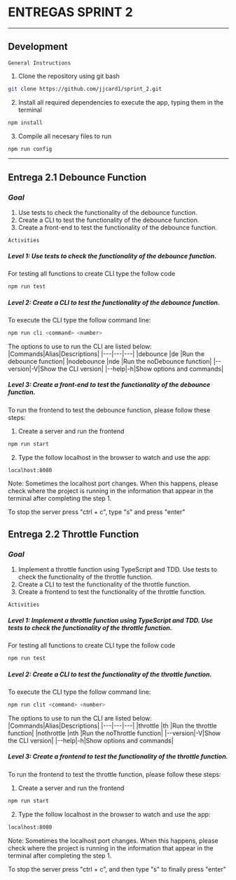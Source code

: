 # ENTREGAS SPRINT 2
---

## Development
`General Instructions`
1. Clone the repository using git bash
```sh
git clone https://github.com/jjcard1/sprint_2.git
```
2. Install all required dependencies to execute the app, typing them in the terminal
```sh
npm install
```
3. Compile all necesary files to run
```sh
npm run config
```

----


## Entrega 2.1 Debounce Function

### _Goal_
1. Use tests to check the functionality of the debounce function.
2. Create a CLI to test the functionality of the debounce function.
3. Create a front-end to test the functionality of the debounce function.


`Activities`
##### Level 1: Use tests to check the functionality of the debounce function.
For testing all functions to create CLI type the follow code
```sh
npm run test
```
##### Level 2: Create a CLI to test the functionality of the debounce function.
To execute the CLI type the follow command line:
```sh
npm run cli <command> <number>
```
The options to use to run the CLI are listed below:
|Commands|Alias|Descriptions|
|---|---|---|
|debounce <n>|de <n>|Run the debounce function|
|nodebounce <n>|nde <n>|Run the noDebounce function|
|--version|-V|Show the CLI version|
|--help|-h|Show options and commands|


##### Level 3: Create a front-end to test the functionality of the debounce function.
To run the frontend to test the debounce function, please follow these steps:
1. Create a server and run the frontend
```sh
npm run start
```
2. Type the follow localhost in the browser to watch and use the app:
```sh
localhost:8080
```

Note: Sometimes the localhost port changes. When this happens, please check where the project is running in the information that appear in the terminal after completing the step 1.

To stop the server press "ctrl + c", type "s" and press "enter"




## Entrega 2.2 Throttle Function

### _Goal_
1. Implement a throttle function using TypeScript and TDD. Use tests to check the functionality of the throttle function.
2. Create a CLI to test the functionality of the throttle function.
3. Create a frontend to test the functionality of the throttle function.

`Activities`
##### Level 1: Implement a throttle function using TypeScript and TDD. Use tests to check the functionality of the throttle function.
For testing all functions to create CLI type the follow code
```sh
npm run test
```
##### Level 2: Create a CLI to test the functionality of the throttle function.
To execute the CLI type the follow command line:
```sh
npm run clit <command> <number>
```
The options to use to run the CLI are listed below:
|Commands|Alias|Descriptions|
|---|---|---|
|throttle <n>|th <n>|Run the throttle function|
|nothrottle <n>|nth <n>|Run the noThrottle function|
|--version|-V|Show the CLI version|
|--help|-h|Show options and commands|


##### Level 3: Create a frontend to test the functionality of the throttle function.
To run the frontend to test the throttle function, please follow these steps:
1. Create a server and run the frontend
```sh
npm run start
```
2. Type the follow localhost in the browser to watch and use the app:
```sh
localhost:8080
```

Note: Sometimes the localhost port changes. When this happens, please check where the project is running in the information that appear in the terminal after completing the step 1.

To stop the server press "ctrl + c", and then type "s" to finally press "enter"